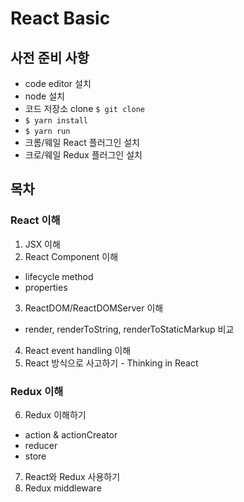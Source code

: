 # React Basic

## 사전 준비 사항
- code editor 설치
- node 설치
- 코드 저장소 clone `$ git clone `
- `$ yarn install`
- `$ yarn run`
- 크롬/웨일 React 플러그인 설치
- 크로/웨일 Redux 플러그인 설치 

## 목차

### React 이해 
1. JSX 이해 
2. React Component 이해
  - lifecycle method
  - properties
3. ReactDOM/ReactDOMServer 이해 
  - render, renderToString, renderToStaticMarkup 비교 
4. React event handling 이해 
5. React 방식으로 사고하기 - Thinking in React 
 
### Redux 이해 
6. Redux 이해하기 
  - action & actionCreator
  - reducer
  - store
7.  React와 Redux 사용하기
8. Redux middleware
